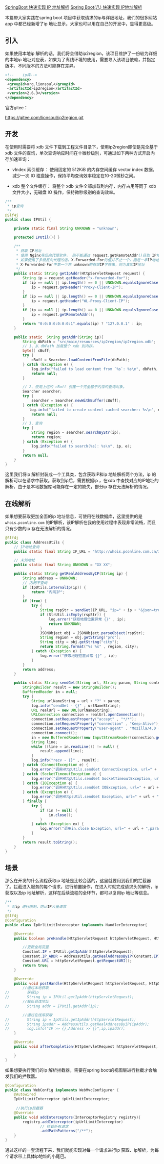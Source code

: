 [SpringBoot 快速实现 IP 地址解析](https://mp.weixin.qq.com/s/WTzN2RqgT4nP1xp9osdXrQ)
[Spring Boot(八) 快速实现 IP地址解析](https://juejin.cn/post/7130544273421762573)

本篇带大家实践在spring boot 项目中获取请求的ip与详细地址，我们的很多网站app 中都已经新增了ip 地址显示，大家也可以用在自己的开发中，显得更高级。

## 引入
如果使用本地ip 解析的话，我们将会借助ip2region，该项目维护了一份较为详细的本地ip 地址对应表，如果为了离线环境的使用，需要导入该项目依赖，并指定版本，不同版本的方法可能存在差异。
```xml
<!--    ip库-->
<dependency>
 <groupId>org.lionsoul</groupId>
 <artifactId>ip2region</artifactId>
 <version>2.6.3</version>
</dependency>
```

官方gitee：

https://gitee.com/lionsoul/ip2region.git

## 开发
在使用时需要将 xdb 文件下载到工程文件目录下，使用ip2region即使是完全基于 xdb 文件的查询，单次查询响应时间在十微秒级别，可通过如下两种方式开启内存加速查询：

- vIndex 索引缓存： 使用固定的 512KiB 的内存空间缓存 vector index 数据，减少一次 IO 磁盘操作，保持平均查询效率稳定在10-20微秒之间。

- xdb 整个文件缓存： 将整个 xdb 文件全部加载到内存，内存占用等同于 xdb 文件大小，无磁盘 IO 操作，保持微秒级别的查询效率。

```java
/**
 * ip查询
 */
@Slf4j
public class IPUtil {

    private static final String UNKNOWN = "unknown";

    protected IPUtil(){ }

    /**
     * 获取 IP地址
     * 使用 Nginx等反向代理软件， 则不能通过 request.getRemoteAddr()获取 IP地址
     * 如果使用了多级反向代理的话，X-Forwarded-For的值并不止一个，而是一串IP地址，
     * X-Forwarded-For中第一个非 unknown的有效IP字符串，则为真实IP地址
     */
    public static String getIpAddr(HttpServletRequest request) {
        String ip = request.getHeader("x-forwarded-for");
        if (ip == null || ip.length() == 0 || UNKNOWN.equalsIgnoreCase(ip)) {
            ip = request.getHeader("Proxy-Client-IP");
        }
        if (ip == null || ip.length() == 0 || UNKNOWN.equalsIgnoreCase(ip)) {
            ip = request.getHeader("WL-Proxy-Client-IP");
        }
        if (ip == null || ip.length() == 0 || UNKNOWN.equalsIgnoreCase(ip)) {
            ip = request.getRemoteAddr();
        }
        return "0:0:0:0:0:0:0:1".equals(ip) ? "127.0.0.1" : ip;
    }

    public static  String getAddr(String ip){
        String dbPath = "src/main/resources/ip2region/ip2region.xdb";
        // 1、从 dbPath 加载整个 xdb 到内存。
        byte[] cBuff;
        try {
            cBuff = Searcher.loadContentFromFile(dbPath);
        } catch (Exception e) {
            log.info("failed to load content from `%s`: %s\n", dbPath, e);
            return null;
        }

        // 2、使用上述的 cBuff 创建一个完全基于内存的查询对象。
        Searcher searcher;
        try {
            searcher = Searcher.newWithBuffer(cBuff);
        } catch (Exception e) {
           log.info("failed to create content cached searcher: %s\n", e);
            return null;
        }
        // 3、查询
        try {
            String region = searcher.searchByStr(ip);
            return region;
        } catch (Exception e) {
            log.info("failed to search(%s): %s\n", ip, e);
        }
        return null;
    }
}
```

这里我们将ip 解析封装成一个工具类，包含获取IP和ip 地址解析两个方法，ip 的解析可以在请求中获取。获取到ip后，需要根据ip ，在xdb 中查找对应的IP地址的解析，由于是本地数据库可能存在一定的缺失，部分ip 存在无法解析的情况。

## 在线解析
如果想要获取更加全面的ip 地址信息，可使用在线数据库，这里提供的是 `whois.pconline.com`  的IP解析，该IP解析在我的使用过程中表现非常流畅，而且只有少数的ip 存在无法解析的情况。

```java
@Slf4j
public class AddressUtils {
    // IP地址查询
    public static final String IP_URL = "http://whois.pconline.com.cn/ipJson.jsp";

    // 未知地址
    public static final String UNKNOWN = "XX XX";

    public static String getRealAddressByIP(String ip) {
        String address = UNKNOWN;
        // 内网不查询
        if (IpUtils.internalIp(ip)) {
            return "内网IP";
        }
        if (true) {
            try {
                String rspStr = sendGet(IP_URL, "ip=" + ip + "&json=true" ,"GBK");
                if (StrUtil.isEmpty(rspStr)) {
                    log.error("获取地理位置异常 {}" , ip);
                    return UNKNOWN;
                }
                JSONObject obj = JSONObject.parseObject(rspStr);
                String region = obj.getString("pro");
                String city = obj.getString("city");
                return String.format("%s %s" , region, city);
            } catch (Exception e) {
                log.error("获取地理位置异常 {}" , ip);
            }
        }
        return address;
    }

    public static String sendGet(String url, String param, String contentType) {
        StringBuilder result = new StringBuilder();
        BufferedReader in = null;
        try {
            String urlNameString = url + "?" + param;
            log.info("sendGet - {}" , urlNameString);
            URL realUrl = new URL(urlNameString);
            URLConnection connection = realUrl.openConnection();
            connection.setRequestProperty("accept" , "*/*");
            connection.setRequestProperty("connection" , "Keep-Alive");
            connection.setRequestProperty("user-agent" , "Mozilla/4.0 (compatible; MSIE 6.0; Windows NT 5.1;SV1)");
            connection.connect();
            in = new BufferedReader(new InputStreamReader(connection.getInputStream(), contentType));
            String line;
            while ((line = in.readLine()) != null) {
                result.append(line);
            }
            log.info("recv - {}" , result);
        } catch (ConnectException e) {
            log.error("调用HttpUtils.sendGet ConnectException, url=" + url + ",param=" + param, e);
        } catch (SocketTimeoutException e) {
            log.error("调用HttpUtils.sendGet SocketTimeoutException, url=" + url + ",param=" + param, e);
        } catch (IOException e) {
            log.error("调用HttpUtils.sendGet IOException, url=" + url + ",param=" + param, e);
        } catch (Exception e) {
            log.error("调用HttpsUtil.sendGet Exception, url=" + url + ",param=" + param, e);
        } finally {
            try {
                if (in != null) {
                    in.close();
                }
            } catch (Exception ex) {
                log.error("调用in.close Exception, url=" + url + ",param=" + param, ex);
            }
        }
        return result.toString();
    }
}
```

## 场景
那么在开发的什么流程获取ip 地址是比较合适的，这里就要用到我们的拦截器了。拦截进入服务的每个请求，进行前置操作，在进入时就完成请求头的解析，ip 获取以及ip 地址解析，这样在后续流程的全环节，都可以复用ip 地址等信息。

```java
/**
 * 对ip 进行限制，防止IP大量请求
 */
@Slf4j
@Configuration
public class IpUrlLimitInterceptor implements HandlerInterceptor{

    @Override
    public boolean preHandle(HttpServletRequest httpServletRequest, HttpServletResponse httpServletResponse, Object o) {

        //更新全局变量
        Constant.IP = IPUtil.getIpAddr(httpServletRequest);
        Constant.IP_ADDR = AddressUtils.getRealAddressByIP(Constant.IP);
        Constant.URL = httpServletRequest.getRequestURI();
        return true;
    }

    @Override
    public void postHandle(HttpServletRequest httpServletRequest, HttpServletResponse httpServletResponse, Object o, ModelAndView modelAndView) {
        //通过本地获取
//        获得ip
//        String ip = IPUtil.getIpAddr(httpServletRequest);
        //解析具体地址
//        String addr = IPUtil.getAddr(ip);

        //通过在线库获取
//        String ip = IpUtils.getIpAddr(httpServletRequest);
//        String ipaddr = AddressUtils.getRealAddressByIP(ipAddr);
//        log.info("IP >> {},Address >> {}",ip,ipaddr);
    }

    @Override
    public void afterCompletion(HttpServletRequest httpServletRequest, HttpServletResponse httpServletResponse, Object o, Exception e) {

    }
}
```

如果想要执行我们的ip 解析拦截器，需要在spring boot的视图层进行拦截才会触发我们的拦截器。

```java
@Configuration
public class WebConfig implements WebMvcConfigurer {
    @Autowired
    IpUrlLimitInterceptor ipUrlLimitInterceptor;
 
     //执行ip拦截器
    @Override
    public void addInterceptors(InterceptorRegistry registry){
        registry.addInterceptor(ipUrlLimitInterceptor)
                // 拦截所有请求
                .addPathPatterns("/**");
    }
}
```

通过这样的一套流程下来，我们就能实现对每一个请求进行ip 获取、ip解析，为每个请求带上具体ip地址的小尾巴。

